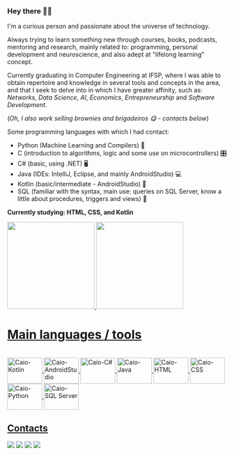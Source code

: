### Hey there 🤙🏽 


I'm a curious person and passionate about the universe of technology. 

Always trying to learn something new through courses, books, podcasts, mentoring and research, mainly related to: programming, personal development and neuroscience, and also adept at "lifelong learning" concept.

Currently graduating in Computer Engineering at IFSP, where I was able to obtain repertoire and knowledge in several tools and concepts in the area, and that I seek to delve into in which I have greater affinity, such as: *Networks*, *Data Science*, *AI*, *Economics*, *Entrepreneurship* and *Software Development*.

(*Oh, I also work selling brownies and brigadeiros 😋 - contacts below*)

Some programming languages with which I had contact:

- Python (Machine Learning and Compilers) 🧠
- C (introduction to algorithms, logic and some use on microcontrollers) 🎛
- C# (basic, using .NET) 🖥
- Java (IDEs: IntelliJ, Eclipse, and mainly AndroidStudio) 💻
- Kotlin (basic/intermediate - AndroidStudio) 📱
- SQL (familiar with the syntax, main use: queries on SQL Server, know a little about procedures, triggers and views) 🏦

**Currently studying: HTML, CSS, and Kotlin**


<div>
  <a href="https://github.com/KyleMSJ">
  <img height="200em" src=https://github-readme-stats.vercel.app/api?username=KyleMSJ&theme=transparent&show_icons=true> 
  <img height="200em" src=https://github-readme-stats.vercel.app/api/top-langs/?username=KyleMSJ&size_weight=0.5&count_weight=0.5&theme=transparent>
</div>

# Main languages / tools
<div style="display: inline_block"><br>
  <img align="center" alt="Caio-Kotlin" height="60" width="80" src="https://cdn.jsdelivr.net/gh/devicons/devicon/icons/kotlin/kotlin-original.svg">
  <img align="center" alt="Caio-AndroidStudio" height="60" width="80" src="https://cdn.jsdelivr.net/gh/devicons/devicon/icons/androidstudio/androidstudio-original.svg">
  <img align="center" alt="Caio-C#" height="60" width="80" src="https://cdn.jsdelivr.net/gh/devicons/devicon/icons/csharp/csharp-original.svg">
  <img align="center" alt="Caio-Java" height="60" width="80" src="https://cdn.jsdelivr.net/gh/devicons/devicon/icons/java/java-original.svg">
  <img align="center" alt="Caio-HTML" height="60" width="80" src="https://cdn.jsdelivr.net/gh/devicons/devicon/icons/html5/html5-original.svg">
  <img align="center" alt="Caio-CSS" height="60" width="80" src="https://cdn.jsdelivr.net/gh/devicons/devicon/icons/css3/css3-original.svg">
  <img align="center" alt="Caio-Python" height="60" width="80" src="https://cdn.jsdelivr.net/gh/devicons/devicon/icons/python/python-original.svg">
  <img align="center" alt="Caio-SQL Server" height="60" width="80" src="https://cdn.jsdelivr.net/gh/devicons/devicon/icons/microsoftsqlserver/microsoftsqlserver-plain.svg">
</div>
 
 ## Contacts
 <div>
    <a href="https://wa.me/message/2MOMDUTSIH5LE1"><img src="https://img.shields.io/badge/WhatsApp-25D366?style=for-the-badge&logo=whatsapp&logoColor=white"></a>
    <a href="https://www.instagram.com/brigadeirosfiestagourmet/" target="_blank"><img src="https://img.shields.io/badge/Instagram-E4405F?style=for-the-badge&logo=instagram&logoColor=white"></a>
    <a href="mailto:caiomarcelosj3@gmail.com target="_blank"" target="_blank"><img src="https://img.shields.io/badge/Gmail-D14836?style=for-the-badge&logo=gmail&logoColor=white"></a>
    <a href="https://www.linkedin.com/in/caio-marcelo-da-silva-de-jesus/ target="_blank"" target="_blank"><img src="https://img.shields.io/badge/LinkedIn-0077B5?style=for-the-badge&logo=linkedin&logoColor=white"></a>
 </div>
